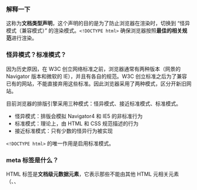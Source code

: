 ### 解释一下 <!DOCTYPE html>

这称为**文档类型声明**，这个声明的目的是为了防止浏览器在渲染时，切换到 “怪异模式（兼容模式）” 的渲染模式。`<!DOCTYPE html>` 确保浏览器按照**最佳的相关规范**进行渲染。

### 怪异模式？标准模式？

因为历史原因，在 W3C 创立网络标准之前，浏览器通常有两种版本（网景的 Navigator 版本和微软的 IE），并且有各自的规范。W3C 创立标准之后为了兼容已有的网站，不能直接弃用这些标准。因此浏览器采用了两种模式，区分开新旧网站。

目前浏览器的排版引擎采用三种模式：怪异模式、接近标准模式、标准模式。

- 怪异模式：排版会模拟 Navigator4 和 IE5 的非标准行为
- 标准模式：理论上，由 HTML 和 CSS 规范描述的行为
- 接近标准模式：只有少数的怪异行为被实现

`<!DOCTYPE html>` 的唯一作用是启用标准模式。

### meta 标签是什么？

HTML <meta> 标签是**文档级元数据元素**，它表示那些不能由其他 HTML 元相关元素（<base>、<link>、<script>、<style>、<title>）表示的任何元数据信息。

meta 元素定义的元数据类型包括以下几种：

- 如果设置了 name，则 meta 元素提供文档级的元数据，应用于整个页面，可以与 content 一起使用，以**名-值**对的方式给文档提供元数据
  - autor
  - description
  - keywords
  - ...
- 如果设置了 http-equiv，则 meta 元素是编译指令，提供的信息与类似命名的 HTTP 头部类似，可以与 content 一起使用
- 如果设置了 chartset，则 meta 元素提供一个字符集声明，告诉文档使用哪种字符编码
- 如果设置了 itemprop，则 meta 元素提供用户定义的元数据

### 元数据？

简单来说就是描述数据的数据。比如一个 HTML 文件是一种数据，但 HTML 文件也能在 <head> 中包含描述该文件的数据，比如该文件的作者和概要。
